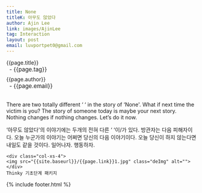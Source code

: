 ```yaml
---
title: None
titleK: 아무도 않았다
author: Ajin Lee
link: images/AjinLee
tag: Interaction
layout: post
email: luvportpet0@gmail.com
---	
```


<div class="container">

<div class="deDep">
{{page.title}}<br>
<p style="font-size:15px; margin:0px; padding:0px 0px 0px 8px; margin:0px 0px 8px 0px;">- {{page.tag}}</p>
{{page.author}}<br>
<p style="font-size:15px; margin:0px; padding:0px 0px 0px 8px;">- {{page.email}}</p>
</div>

<br>

<div class="det lato">

<!--영문-->

There are two totally different ‘         ‘ in the story of ‘None'.
What if next time the victim is you? 
The story of someone today is maybe your next story.
Nothing changes if nothing changes.
Let’s do it now.

<!--영문-->

</div>


<div class="noto">
<!--국문-->

‘아무도 않았다'의 이야기에는 두개의 전혀 다른 ‘         ‘이/가 있다.
방관자는 다음 피해자이다. 
오늘 누군가의 이야기는 어쩌면 당신의 다음 이야기이다.
오늘 당신이 하지 않는다면 내일도 같을 것이다.
일어나자. 행동하자. 

<!--국문-->

</div>

<div class="row noto">
	
	<div class="col-xs-4">
	<img src="{{site.baseurl}}/{{page.link}}1.jpg" class="deImg" alt=""></div>
	Thinky 기초단계 패키지
</div>

	

</div> 

{% include footer.html %}